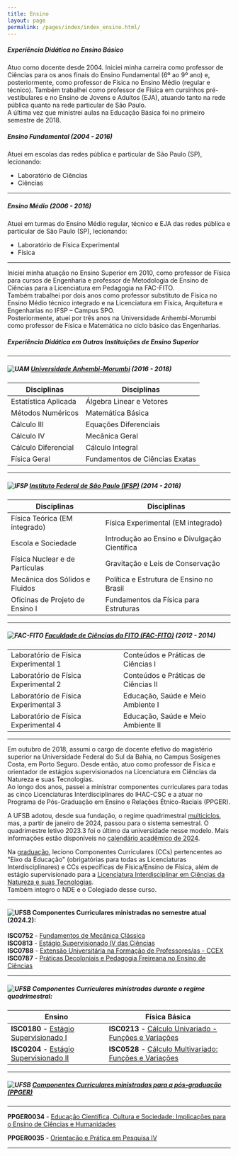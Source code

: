 ```yaml
---
title: Ensino
layout: page
permalink: /pages/index/index_ensino.html/
---
```

##### <a name="misc"></a> Experiência Didática no Ensino Básico  

Atuo como docente desde 2004. Iniciei minha carreira como professor de Ciências para os anos finais do Ensino Fundamental (6º ao 9º ano) e, posteriormente, como professor de Física no Ensino Médio (regular e técnico). Também trabalhei como professor de Física em cursinhos pré-vestibulares e no Ensino de Jovens e Adultos (EJA), atuando tanto na rede pública quanto na rede particular de São Paulo.  
A última vez que ministrei aulas na Educação Básica foi no primeiro semestre de 2018.

##### Ensino Fundamental (2004 - 2016)

Atuei em escolas das redes pública e particular de São Paulo (SP), lecionando:

- Laboratório de Ciências
- Ciências  

---
##### Ensino Médio (2006 - 2016)

Atuei em turmas do Ensino Médio regular, técnico e EJA das redes pública e particular de São Paulo (SP), lecionando:

- Laboratório de Física Experimental
- Física

---
Iniciei minha atuação no Ensino Superior em 2010, como professor de Física para cursos de Engenharia e professor de Metodologia de Ensino de Ciências para a Licenciatura em Pedagogia na FAC-FITO.  
Também trabalhei por dois anos como professor substituto de Física no Ensino Médio técnico integrado e na Licenciatura em Física, Arquitetura e Engenharias no IFSP – Campus SPO.  
Posteriormente, atuei por três anos na Universidade Anhembi-Morumbi como professor de Física e Matemática no ciclo básico das Engenharias.

##### <a name="misc"></a> Experiência Didática em Outras Instituições de Ensino Superior

---

##### ![UAM](https://itxesco.github.io/imagens/icones/icons16/uam-icon.ico) [Universidade Anhembi-Morumbi](https://portal.anhembi.br/escolas/engenharia-e-tecnologia/) (2016 - 2018)

| Disciplinas | Disciplinas |  
|--- |--- |  
| Estatística Aplicada | Álgebra Linear e Vetores |  
| Métodos Numéricos | Matemática Básica |  
| Cálculo III | Equações Diferenciais |  
| Cálculo IV | Mecânica Geral |  
| Cálculo Diferencial | Cálculo Integral |  
| Física Geral | Fundamentos de Ciências Exatas |  

---

##### ![IFSP](https://itxesco.github.io/imagens/icones/icons16/ifsp-icon.ico) [Instituto Federal de São Paulo (IFSP)](https://spo.ifsp.edu.br) (2014 - 2016)  

| Disciplinas | Disciplinas |  
|--- |--- |  
| Física Teórica (EM integrado) | Física Experimental (EM integrado) |  
| Escola e Sociedade | Introdução ao Ensino e Divulgação Científica |  
| Física Nuclear e de Partículas | Gravitação e Leis de Conservação |  
| Mecânica dos Sólidos e Fluidos | Política e Estrutura de Ensino no Brasil |  
| Oficinas de Projeto de Ensino I | Fundamentos da Física para Estruturas |  

---

##### ![FAC-FITO](https://itxesco.github.io/imagens/icones/icons16/fac_fito-icon.ico) [Faculdade de Ciências da FITO (FAC-FITO)](http://fito.edu.br) (2012 - 2014)

| | |  
|--- |--- |  
| Laboratório de Física Experimental 1 | Conteúdos e Práticas de Ciências I |  
| Laboratório de Física Experimental 2 | Conteúdos e Práticas de Ciências II |  
| Laboratório de Física Experimental 3 | Educação, Saúde e Meio Ambiente I |  
| Laboratório de Física Experimental 4 | Educação, Saúde e Meio Ambiente II |  

---

Em outubro de 2018, assumi o cargo de docente efetivo do magistério superior na Universidade Federal do Sul da Bahia, no Campus Sosígenes Costa, em Porto Seguro. Desde então, atuo como professor de Física e orientador de estágios supervisionados na Licenciatura em Ciências da Natureza e suas Tecnologias.  
Ao longo dos anos, passei a ministrar componentes curriculares para todas as cinco Licenciaturas Interdisciplinares do IHAC-CSC e a atuar no Programa de Pós-Graduação em Ensino e Relações Étnico-Raciais (PPGER).  

A UFSB adotou, desde sua fundação, o regime quadrimestral [multiciclos](https://ufsb.edu.br/ensino/graduacao), mas, a partir de janeiro de 2024, passou para o sistema semestral. O quadrimestre letivo 2023.3 foi o último da universidade nesse modelo. Mais informações estão disponíveis no [calendário acadêmico de 2024](https://ufsb.edu.br/images/Calendário_Acadêmico/Calendário_2024.pdf).  

Na [graduação](https://ufsb.edu.br/ensino/graduacao), leciono Componentes Curriculares (CCs) pertencentes ao "Eixo da Educação" (obrigatórias para todas as Licenciaturas Interdisciplinares) e CCs específicas de Física/Ensino de Física, além de estágio supervisionado para a [Licenciatura Interdisciplinar em Ciências da Natureza e suas Tecnologias](https://ufsb.edu.br/component/content/article/1907-licenciatura-interdisciplinar-em-ciencias-da-natureza-csc).  
Também integro o NDE e o Colegiado desse curso.

---
#### <a name="current"></a> ![UFSB](https://itxesco.github.io/imagens/icones/icons16/ufsb-icon.jpg) Componentes Curriculares ministradas no semestre atual (2024.2):  

**ISC0752** - [Fundamentos de Mecânica Clássica](https://itxesco.github.io/pages/aulas/ISC0752_index.html)  
**ISC0813** - [Estágio Supervisionado IV das Ciências](https://itxesco.github.io/pages/aulas/ISC0813_index.html)  
**ISC0788** - [Extensão Universitária na Formação de Professores/as - CCEX](https://itxesco.github.io/pages/aulas/ISC0788_index.html)  
**ISC0787** - [Práticas Decoloniais e Pedagogia Freireana no Ensino de Ciências](https://itxesco.github.io/pages/aulas/ISC0787_index.html)  

---
##### <a name="current"></a> ![UFSB](https://itxesco.github.io/imagens/icones/icons16/ufsb-icon.jpg) Componentes Curriculares ministradas durante o regime quadrimestral:

| Ensino | Física Básica |
|--- |--- |
| **ISC0180** - [Estágio Supervisionado I](https://itxesco.github.io/aulas/ISC0180/index.html) | **ISC0213** - [Cálculo Univariado - Funções e Variações](https://itxesco.github.io/aulas/ISC0213/index.html) |  
| **ISC0204** - [Estágio Supervisionado II](https://itxesco.github.io/aulas/ISC0204/index.html) | **ISC0528** - [Cálculo Multivariado: Funções e Variações](https://itxesco.github.io/aulas/ISC0221/index.html)|  

---

##### <a name="shortcourses"></a> ![UFSB](https://itxesco.github.io/imagens/icones/icons16/ufsb-icon.jpg) [Componentes Curriculares ministradas para a pós-graduação (PPGER)](https://ufsb.edu.br/ppger)  
---

**PPGER0034** - [Educação Científica, Cultura e Sociedade: Implicações para o Ensino de Ciências e Humanidades](https://itxesco.github.io/pages/aulas/ppger0034.html)  

**PPGER0035** - [Orientação e Prática em Pesquisa IV](https://itxesco.github.io/aulas/PPGER0035/index.html)    

---
